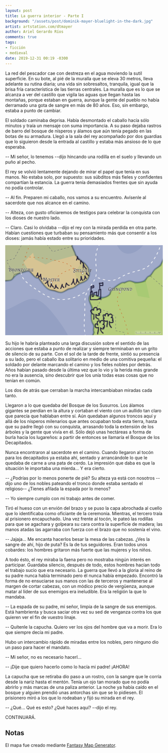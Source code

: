```yaml
---
layout: post
title: La guerra interior - Parte I
background: "/assets/post/dominik-mayer-bluelight-in-the-dark.jpg"
artist: artstation.com/dtmayer
author: Ariel Gerardo Ríos
comments: true
tags:
- ficción
- medieval
date: 2019-12-31 00:19 -0300
---
```

La red del pescador cae con destreza en el agua moviendo la sutil superficie.
En su bote, al pié de la muralla que se eleva 30 metros, lleva adelante su
rutina diaria; una vida sin sobresaltos, tranquila, igual que la brisa fría
característica de las tierras centrales. La muralla que es lo que se alcanza a
ver del castillo que vigila las aguas que llegan hasta las montañas, porque
estaban en guerra, aunque la gente del pueblo no había derramado una gota de
sangre en más de 80 años. Eso, sin embargo, estaba a punto de cambiar.

El soldado caminaba deprisa. Había desmontado el caballo hacía sólo minutos y
traía un mensaje con suma importancia. A su paso dejaba rastros de barro del
bosque de nísperos y álamos que aún tenía pegado en las botas de su armadura.
Llegó a la sala del rey acompañado por dos guardias que lo siguieron desde la
entrada al castillo y estaba más ansioso de lo que esperaba.

-- Mi señor, lo tenemos --dijo hincando una rodilla en el suelo y llevando un
puño al pecho.

El rey se volvió lentamente dejando de mirar el papel que tenía en sus manos.
No estaba solo, por supuesto: sus súbditos más fieles y confidentes compartían
la estancia. La guerra tenía demasiados frentes que sin ayuda no podía
controlar.

-- Al fin. Preparen mi caballo, nos vamos a su encuentro. Avísenle al sacerdote
que nos alcance en el camino.

-- Alteza, con gusto oficiaremos de testigos para celebrar la conquista con los
dioses de nuestro lado.

-- Claro. Casi lo olvidaba --dijo el rey con la mirada perdida en otra parte.
Habían cuestiones que turbaban su pensamiento más que consentir a los dioses:
jamás había estado entre su prioridades.

![Mapa del reino](/assets/post/map-4.png)

Su hijo le habría planteado una larga discusión sobre el sentido de las
acciones que estaba a punto de realizar y siempre terminaban en un grito de
silencio de su parte. Con el sol de la tarde de frente, sintió su presencia a
su lado, pero el caballo iba solitario en medio de una comitiva pequeña: el
soldado por delante marcando el camino y los fieles nobles por detrás. Años
habían pasado desde la última vez que lo vio y la herida más grande no era la
ausencia, sino descubrir que los unía todas esas cosas que no tenían en común.

Los dos de atrás que cerraban la marcha intercambiaban miradas cada tanto.

Llegaron a lo que quedaba del Bosque de los Susurros. Los álamos gigantes se
perdían en la altura y cortaban el viento con un aullido tan claro que parecía
que hablaban entre sí. Aún quedaban algunos troncos aquí y allá de los nísperos
milenarios que antes ocupaban toda esta tierra, hasta que su padre llegó con su
conquista, arrasando toda la extensión de los árboles y la gente que vivía en
él. Sólo dejó unas hectáreas a forma de burla hacia los lugareños: a partir de
entonces se llamaría el Bosque de los Decapitados.

Nunca encontraron al sacerdote en el camino. Cuando llegaron al tocón para los
decapitados ya estaba ahí, sentado y arrancándole lo que le quedaba de carne a
una pata de cerdo. La impresión que daba es que la situación le importaba una
mierda... Y era cierto.

-- ¿Podrías por lo menos ponerte de pié? Su alteza ya está con nosotros --dijo
uno de los nobles pateando el tronco donde estaba sentado el religioso--
¿Tienes afilada la espada por lo menos?

-- Yo siempre cumplo con mi trabajo antes de comer.

Tiró el hueso con un envión del brazo y se puso la capa abrochada al cuello que
lo identificaba como oficiante de la ceremonia. Mientras, el tercero traía al
prisionero encapuchado. Una vez frente al tocón, le pateó las rodillas para que
se agachara y golpeara su cara contra la superficie de madera; las manos atadas
las agarraba con fuerza con el brazo que no sostenía el vino.

-- Jajaja... Me encanta hacerlos besar la mesa de las cabezas. ¿Ves la sangre
de ahí, hijo de puta? Es la de tus seguidores. Eran todos unos cobardes: los
hombres gritaron más fuerte que las mujeres y los niños.

A todo ésto, el rey miraba la faena pero no mostraba ningún interés en
participar. Guardaba silencio, después de todo, estos hombres hacían todo el
trabajo sucio que era necesario. La guerra que llevó a la gloria al reino de su
padre nunca había terminado pero él nunca había empezado. Encontró la forma de
no ensuciarse sus manos con las de terceros y mantenerse al margen de cortar
cabezas, con un módico precio de vergüenza, aunque matar al líder de sus
enemigos era ineludible. Era la religión la que lo mandaba.

-- La espada de su padre, mi señor, limpia de la sangre de sus enemigos.
Está hambrienta y busca saciar otra vez su sed de venganza contra los que
quieren ver el fin de vuestro linaje.

-- Quítenle la capucha. Quiero ver los ojos del hombre que va a morir. Era lo
que siempre decía mi padre.

Hubo un intercambio rápido de miradas entre los nobles, pero ninguno dio un
paso para hacer el mandato.

-- Mi señor, no es necesario hacerl...

-- ¡Dije que quiero hacerlo como lo hacía mi padre! ¡AHORA!

La capucha que se retiraba dio paso a un rostro, con la sangre que le corría
desde la nariz hasta el mentón. Tenía un ojo tan morado que no podía abrirlo y
más marcas de una paliza anterior. La noche ya había caído en el bosque y
alguien prendió unas antorchas sin que se lo pidiesen. El prisionero miró a los
que lo rodeaban y fijó su mirada en el rey.

-- ¿Qué... Qué es esto? ¿Qué haces aquí? --dijo el rey.

CONTINUARÁ.

## Notas

El mapa fue creado mediante [Fantasy Map Generator][1].

[1]: https://azgaar.github.io/Fantasy-Map-Generator/
